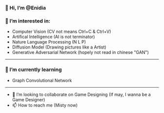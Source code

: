 ### 👋 Hi, I’m @Enidia
### 👀 I’m interested in:

- Computer Vision (CV not means Ctrl+C & Ctrl+V)
- Artifical Intelligence (AI is not terminator)
- Nature Language Processing (N L P)
- Diffusion Model (Drawing pictures like a Artist)
- Generative Adversarial Network (hopely not read in chinese "GAN")

---
### 🌱 I’m currently learning
- Graph Convolutional Network
---
- 💞️ I’m looking to collaborate on Game Designing (If may, I wanna be a Game Designer)
- 📫 How to reach me (Misty now)
<!---
Enidia/Enidia is a ✨ special ✨ repository because its `README.md` (this file) appears on your GitHub profile.
You can click the Preview link to take a look at your changes.
--->
